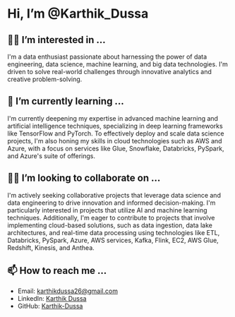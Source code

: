 # Hi, I’m @Karthik_Dussa

## 👀💡 I’m interested in ...
I'm a data enthusiast passionate about harnessing the power of data engineering, data science, machine learning, and big data technologies. I'm driven to solve real-world challenges through innovative analytics and creative problem-solving.

## 🌱 I’m currently learning ...
I'm currently deepening my expertise in advanced machine learning and artificial intelligence techniques, specializing in deep learning frameworks like TensorFlow and PyTorch. To effectively deploy and scale data science projects, I'm also honing my skills in cloud technologies such as AWS and Azure, with a focus on services like Glue, Snowflake, Databricks, PySpark, and Azure's suite of offerings.

## 🤝🏼 I’m looking to collaborate on ...
I'm actively seeking collaborative projects that leverage data science and data engineering to drive innovation and informed decision-making. I'm particularly interested in projects that utilize AI and machine learning techniques. Additionally, I'm eager to contribute to projects that involve implementing cloud-based solutions, such as data ingestion, data lake architectures, and real-time data processing using technologies like ETL, Databricks, PySpark, Azure, AWS services, Kafka, Flink, EC2, AWS Glue, Redshift, Kinesis, and Anthea.

## 📫 How to reach me ...
- Email: karthikdussa26@gmail.com
- LinkedIn: [Karthik Dussa](https://www.linkedin.com/in/dussakarthikpanchakshari/)
- GitHub: [Karthik-Dussa](https://github.com/karthikdussa-0226)

<!---
Karthik-Dussa is a ✨ special ✨ repository because its `README.md` (this file) appears on your GitHub profile.
You can click the Preview link to take a look at your changes.
--->
